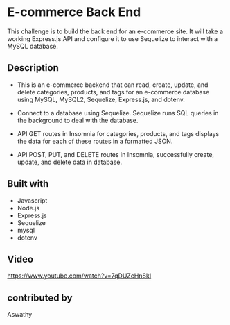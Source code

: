 # E-commerce Back End
This challenge is to build the back end for an e-commerce site. It will  take a working Express.js API and configure it to use Sequelize to interact with a MySQL database.

## Description 
* This is an e-commerce backend that can read, create, update, and delete categories, products, and tags for an e-commerce database using MySQL, MySQL2, Sequelize, Express.js, and dotenv.

* Connect to a database using Sequelize. Sequelize runs SQL queries in the background to deal with the database.

* API GET routes in Insomnia for categories, products, and tags displays
 the data for each of these routes in a formatted JSON.

 * API POST, PUT, and DELETE routes in Insomnia, successfully create, update, and delete data in database.

 ## Built with
* Javascript
* Node.js
* Express.js
* Sequelize
* mysql
* dotenv

## Video
https://www.youtube.com/watch?v=7qDUZcHn8kI
## contributed by
Aswathy